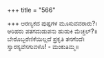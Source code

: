 +++
title = "566"

+++
ಆರಣ್ಯಕದ ಪುಷ್ಪಗಳ ಮೂಸುವವರಾರು?।  
ಆರಿಹರು ಪತಗದುಡುಪನು ಹುಡುಕಿ ಮೆಚ್ಚಲ್?॥  
ಬೇರೊಬ್ಬರೆಣಿಕೆಯಿಲ್ಲದೆ ಪ್ರಕೃತಿ ತನಗೆಂದೆ।  
ಸ್ವಾರಸ್ಯವೆಸಗುವಳೊ! - ಮಂಕುತಿಮ್ಮ॥  
